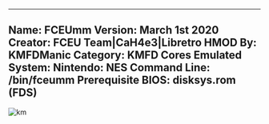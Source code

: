 -----------------------
Name: FCEUmm
Version: March 1st 2020
Creator: FCEU Team|CaH4e3|Libretro
HMOD By: KMFDManic
Category: KMFD Cores
Emulated System: Nintendo: NES
Command Line: /bin/fceumm
Prerequisite BIOS: disksys.rom (FDS)
-----------------------
![km](https://i.imgur.com/lGGOJc7.png)
